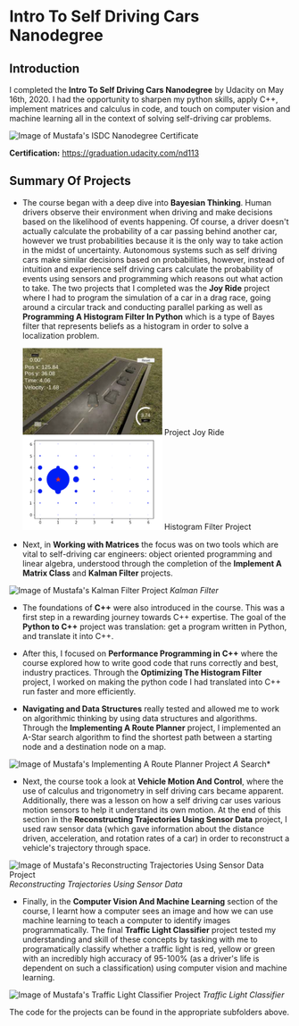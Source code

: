 # Intro To Self Driving Cars Nanodegree

<h2>Introduction</h2>

I completed the **Intro To Self Driving Cars Nanodegree** by Udacity on May 16th, 2020. I had the opportunity to sharpen my python skills, apply C++, implement matrices and calculus in code, and touch on computer vision and machine learning all in the context of solving self-driving car problems.

![Image of Mustafa's ISDC Nanodegree Certificate](https://s3-us-west-2.amazonaws.com/udacity-printer/production/certificates/f2806cab-b6d1-4b12-9bb5-e1b1293c9c63.svg)

**Certification:** https://graduation.udacity.com/nd113

<h2>Summary Of Projects</h2>

* The course began with a deep dive into **Bayesian Thinking**. Human drivers observe their environment when driving and make decisions based on the likelihood of events happening. Of course, a driver doesn't actually calculate the probability of a car passing behind another car, however we trust probabilities because it is the only way to take action in the midst of uncertainty. Autonomous systems such as self driving cars make similar decisions based on probabilities, however, instead of intuition and experience self driving cars calculate the probability of events using sensors and programming which reasons out what action to take. The two projects that I completed was the **Joy Ride** project where I had to program the simulation of a car in a drag race, going around a circular track and conducting parallel parking as well as **Programming A Histogram Filter In Python** which is a type of Bayes filter that represents beliefs as a histogram in order to solve a localization problem.   
     
   <img src="Images/joyride.png" width="250">
   Project Joy Ride

   <img src="Images/Histogram.png" width="250">
   Histogram Filter Project

* Next, in **Working with Matrices** the focus was on two tools which are vital to self-driving car engineers: object oriented programming and linear algebra, understood through the completion of the **Implement A Matrix Class** and **Kalman Filter** projects. 

![Image of Mustafa's Kalman Filter Project](https://drive.google.com/file/d/1JOCcbO51SEaCzJ_ADdjeXFzwFxK5lsSd/view?usp=sharing)
*Kalman Filter*

* The foundations of **C++** were also introduced in the course. This was a first step in a rewarding journey towards C++ expertise. The goal of the **Python to C++** project was translation: get a program written in Python, and translate it into C++. 

* After this, I focused on **Performance Programming in C++** where the course explored how to write good code that runs correctly and best, industry practices. Through the **Optimizing The Histogram Filter** project, I worked on making the python code I had translated into C++ run faster and more efficiently. 

* **Navigating and Data Structures** really tested and allowed me to work on algorithmic thinking by using data structures and algorithms. Through the **Implementing A Route Planner** project, I implemented an A-Star search algorithm to find the shortest path between a starting node and a destination node on a map.

![Image of Mustafa's Implementing A Route Planner Project](https://drive.google.com/file/d/1tJCF7Laf9JELiKp5p0UoLoDAeBvIYt0L/view?usp=sharing)
*A* Search*

* Next, the course took a look at **Vehicle Motion And Control**, where the use of calculus and trigonometry in self driving cars became apparent. Additionally, there was a lesson on how a self driving car uses various motion sensors to help it understand its own motion. At the end of this section in the **Reconstructing Trajectories Using Sensor Data** project, I used raw sensor data (which gave information about the distance driven, acceleration, and rotation rates of a car) in order to reconstruct a vehicle's trajectory through space.

![Image of Mustafa's Reconstructing Trajectories Using Sensor Data Project](https://drive.google.com/file/d/1DExehz7FAu8PSP11P8zjcszWhyC3MO7u/view?usp=sharing)
*Reconstructing Trajectories Using Sensor Data*

* Finally, in the **Computer Vision And Machine Learning** section of the course, I learnt how a computer sees an image and how we can use machine learning to teach a computer to identify images programmatically. The final **Traffic Light Classifier** project tested my understanding and skill of these concepts by tasking with me to programatically classify whether a traffic light is red, yellow or green with an incredibly high accuracy of 95-100% (as a driver's life is dependent on such a classification) using computer vision and machine learning.

![Image of Mustafa's Traffic Light Classifier Project](https://drive.google.com/file/d/1dOpadSd6f_2hf0wHPUKTAGNHismqESxB/view?usp=sharing)
*Traffic Light Classifier*


The code for the projects can be found in the appropriate subfolders above.  

